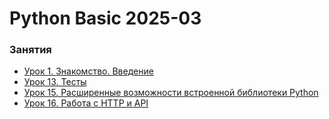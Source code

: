 # Python Basic 2025-03


### Занятия

- [Урок 1. Знакомство. Введение](lessons/lesson.01/)
- [Урок 13. Тесты](lessons/lesson.13/)
- [Урок 15. Расширенные возможности встроенной библиотеки Python](lessons/lesson.15/)
- [Урок 16. Работа с HTTP и API](lessons/lesson.16/)

